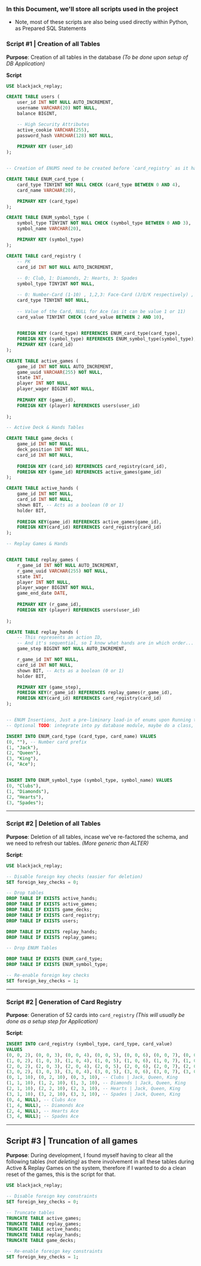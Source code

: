 ### In this Document, we'll store all scripts used in the project
- Note, most of these scripts are also being used directly within Python, as Prepared SQL Statements


### Script #1 | Creation of all Tables

**Purpose**: Creation of all tables in the database *(To be done upon setup of DB Application)*

**Script**
```sql
USE blackjack_replay;

CREATE TABLE users (
	user_id INT NOT NULL AUTO_INCREMENT,
	username VARCHAR(20) NOT NULL, 
	balance BIGINT,

    -- High Security Attributes
    active_cookie VARCHAR(255),
    password_hash VARCHAR(128) NOT NULL,
	
	PRIMARY KEY (user_id)
);


-- Creation of ENUMS need to be created before `card_registry` as it has FK referrences to Type & Symbol ENUMs (so far)

CREATE TABLE ENUM_card_type (
    card_type TINYINT NOT NULL CHECK (card_type BETWEEN 0 AND 4),
    card_name VARCHAR(20),

    PRIMARY KEY (card_type)
);

CREATE TABLE ENUM_symbol_type (
    symbol_type TINYINT NOT NULL CHECK (symbol_type BETWEEN 0 AND 3),
    symbol_name VARCHAR(20),

    PRIMARY KEY (symbol_type)
);

CREATE TABLE card_registry (
    -- PK
    card_id INT NOT NULL AUTO_INCREMENT,
	
	-- 0: Club, 1: Diamonds, 2: Hearts, 3: Spades
	symbol_type TINYINT NOT NULL,

	-- 0: Number-Card (1-10) , 1,2,3: Face-Card (J/Q/K respectively) , 4: Ace 
	card_type TINYINT NOT NULL,
	
	-- Value of the Card, NULL for Ace (as it can be value 1 or 11)
    card_value TINYINT CHECK (card_value BETWEEN 2 AND 10),
	

    FOREIGN KEY (card_type) REFERENCES ENUM_card_type(card_type),
    FOREIGN KEY (symbol_type) REFERENCES ENUM_symbol_type(symbol_type),
	PRIMARY KEY (card_id)
);

CREATE TABLE active_games (
	game_id INT NOT NULL AUTO_INCREMENT,
	game_uuid VARCHAR(255) NOT NULL,
	state INT,
	player INT NOT NULL,
	player_wager BIGINT NOT NULL,
	
	PRIMARY KEY (game_id),
	FOREIGN KEY (player) REFERENCES users(user_id)
	
);

-- Active Deck & Hands Tables

CREATE TABLE game_decks (
	game_id INT NOT NULL,
	deck_position INT NOT NULL,
	card_id INT NOT NULL,
	
	FOREIGN KEY (card_id) REFERENCES card_registry(card_id),
	FOREIGN KEY (game_id) REFERENCES active_games(game_id)
);

CREATE TABLE active_hands (
	game_id INT NOT NULL,
	card_id INT NOT NULL, 
	shown BIT, -- Acts as a boolean (0 or 1)
	holder BIT, 
	
	FOREIGN KEY(game_id) REFERENCES active_games(game_id),
	FOREIGN KEY(card_id) REFERENCES card_registry(card_id)
);

-- Replay Games & Hands


CREATE TABLE replay_games (
	r_game_id INT NOT NULL AUTO_INCREMENT,
	r_game_uuid VARCHAR(255) NOT NULL,
	state INT,
	player INT NOT NULL,
	player_wager BIGINT NOT NULL,
	game_end_date DATE,
	
	PRIMARY KEY (r_game_id),
	FOREIGN KEY (player) REFERENCES users(user_id)
	
);

CREATE TABLE replay_hands (
	-- This represents an action ID, 
	-- And it's sequential, so I know what hands are in which order...
	game_step BIGINT NOT NULL AUTO_INCREMENT, 

	r_game_id INT NOT NULL,
	card_id INT NOT NULL, 
	shown BIT, -- Acts as a boolean (0 or 1)
	holder BIT, 

	PRIMARY KEY (game_step),
	FOREIGN KEY(r_game_id) REFERENCES replay_games(r_game_id),
	FOREIGN KEY(card_id) REFERENCES card_registry(card_id)
);


-- ENUM Insertions, Just a pre-liminary load-in of enums upon Running this script
-- Optional TODO: integrate into py database module, maybe do a class, with Init() on constructor that atleast does an IF EXISTS check or somnt

INSERT INTO ENUM_card_type (card_type, card_name) VALUES
(0, ""), -- Number card prefix
(1, "Jack"),
(2, "Queen"),
(3, "King"),
(4, "Ace");


INSERT INTO ENUM_symbol_type (symbol_type, symbol_name) VALUES
(0, "Clubs"), 
(1, "Diamonds"),
(2, "Hearts"),
(3, "Spades");


```


---

### Script #2 | Deletion of all Tables


**Purpose**: Deletion of all tables, incase we've re-factored the schema, and we need to refresh our tables. *(More generic than ALTER)*

**Script**:
```sql
USE blackjack_replay;

-- Disable foreign key checks (easier for deletion)
SET foreign_key_checks = 0;

-- Drop tables
DROP TABLE IF EXISTS active_hands;
DROP TABLE IF EXISTS active_games;
DROP TABLE IF EXISTS game_decks;
DROP TABLE IF EXISTS card_registry;
DROP TABLE IF EXISTS users;

DROP TABLE IF EXISTS replay_hands;
DROP TABLE IF EXISTS replay_games;

-- Drop ENUM Tables

DROP TABLE IF EXISTS ENUM_card_type;
DROP TABLE IF EXISTS ENUM_symbol_type;

-- Re-enable foreign key checks
SET foreign_key_checks = 1;
```

---

### Script #2 | Generation of Card Registry

**Purpose**: Generation of 52 cards into `card_registry` *(This will usually be done as a setup step for Application)*

**Script**:

```sql
INSERT INTO card_registry (symbol_type, card_type, card_value)
VALUES 
(0, 0, 2), (0, 0, 3), (0, 0, 4), (0, 0, 5), (0, 0, 6), (0, 0, 7), (0, 0, 8), (0, 0, 9), (0, 0, 10), -- Clubs cards 2-10
(1, 0, 2), (1, 0, 3), (1, 0, 4), (1, 0, 5), (1, 0, 6), (1, 0, 7), (1, 0, 8), (1, 0, 9), (1, 0, 10), -- Diamonds cards 2-10 
(2, 0, 2), (2, 0, 3), (2, 0, 4), (2, 0, 5), (2, 0, 6), (2, 0, 7), (2, 0, 8), (2, 0, 9), (2, 0, 10), -- Hearts cards 2-10
(3, 0, 2), (3, 0, 3), (3, 0, 4), (3, 0, 5), (3, 0, 6), (3, 0, 7), (3, 0, 8), (3, 0, 9), (3, 0, 10), -- Spades cards 2-10
(0, 1, 10), (0, 2, 10), (0, 3, 10), -- Clubs | Jack, Queen, King
(1, 1, 10), (1, 2, 10), (1, 3, 10), -- Diamonds | Jack, Queen, King
(2, 1, 10), (2, 2, 10), (2, 3, 10), -- Hearts | Jack, Queen, King
(3, 1, 10), (3, 2, 10), (3, 3, 10), -- Spades | Jack, Queen, King
(0, 4, NULL), -- Clubs Ace
(1, 4, NULL), -- Diamonds Ace
(2, 4, NULL), -- Hearts Ace
(3, 4, NULL); -- Spades Ace
```

---


## Script #3 | Truncation of all games

**Purpose**: During development, I found myself having to clear all the following tables *(not deleting)* as there involvement in all these tables during Active & Replay Games on the system, therefore if I wanted to do a clean reset of the games, this is the script for that.

```sql
USE blackjack_replay;

-- Disable foreign key constraints
SET foreign_key_checks = 0;

-- Truncate tables
TRUNCATE TABLE active_games;
TRUNCATE TABLE replay_games;
TRUNCATE TABLE active_hands;
TRUNCATE TABLE replay_hands;
TRUNCATE TABLE game_decks;

-- Re-enable foreign key constraints
SET foreign_key_checks = 1;
```